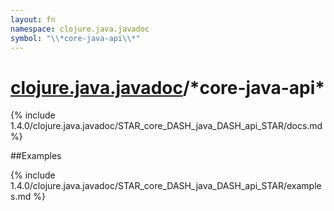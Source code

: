 ```yaml
---
layout: fn
namespace: clojure.java.javadoc
symbol: "\\*core-java-api\\*"
---
```


# [clojure.java.javadoc](../)/\*core-java-api\*

{% include 1.4.0/clojure.java.javadoc/STAR_core_DASH_java_DASH_api_STAR/docs.md %}

##Examples

{% include 1.4.0/clojure.java.javadoc/STAR_core_DASH_java_DASH_api_STAR/examples.md %}

